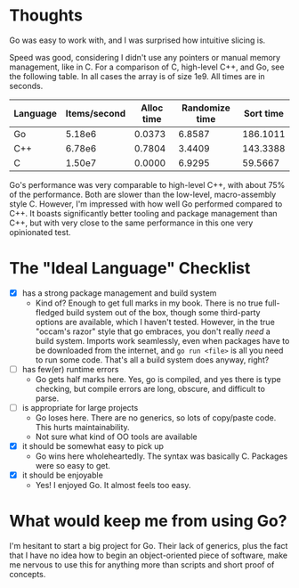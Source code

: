 # Thoughts
Go was easy to work with, and I was surprised how intuitive slicing is.

Speed was good, considering I didn't use any pointers or manual memory
management, like in C. For a comparison of C, high-level C++, and Go, see the
following table. In all cases the array is of size 1e9. All times are in
seconds. 

Language|Items/second|Alloc time|Randomize time|Sort time
--------|------------|----------|--------------|---------
Go      |5.18e6      |0.0373    |6.8587        |186.1011
C++     |6.78e6      |0.7804    |3.4409        |143.3388
C       |1.50e7      |0.0000    |6.9295        | 59.5667

Go's performance was very comparable to high-level C++, with about 75% of the
performance. Both are slower than the low-level, macro-assembly style C.
However, I'm impressed with how well Go performed compared to C++. It boasts
significantly better tooling and package management than C++, but with very
close to the same performance in this one very opinionated test.

# The "Ideal Language" Checklist
- [x] has a strong package management and build system
  - Kind of? Enough to get full marks in my book. There is no true full-fledged
    build system out of the box, though some third-party options are available,
    which I haven't tested. However, in the true "occam's razor" style that go
    embraces, you don't really *need* a build system. Imports work seamlessly,
    even when packages have to be downloaded from the internet, and `go run
    <file>` is all you need to run some code. That's all a build system does
    anyway, right?
- [ ] has few(er) runtime errors
  - Go gets half marks here. Yes, go is compiled, and yes there is type
    checking, but compile errors are long, obscure, and difficult to parse.
- [ ] is appropriate for large projects
  - Go loses here. There are no generics, so lots of copy/paste code. This
    hurts maintainability.
  - Not sure what kind of OO tools are available
- [x] it should be somewhat easy to pick up
  - Go wins here wholeheartedly. The syntax was basically C. Packages were so
    easy to get.
- [x] it should be enjoyable
  - Yes! I enjoyed Go. It almost feels too easy.

# What would keep me from using Go?
I'm hesitant to start a big project for Go. Their lack of generics, plus the
fact that I have no idea how to begin an object-oriented piece of software,
make me nervous to use this for anything more than scripts and short proof of
concepts. 
